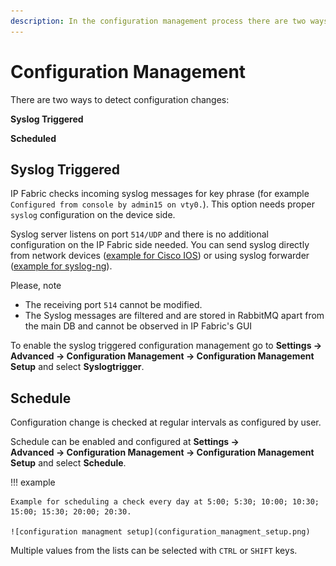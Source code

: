 ```yaml
---
description: In the configuration management process there are two ways to detect configuration changes that are described in this step.
---
```


# Configuration Management

There are two ways to detect configuration changes:

**Syslog Triggered**

**Scheduled**

## Syslog Triggered

IP Fabric checks incoming syslog messages for key phrase (for example `Configured from console by admin15 on vty0.`). This option needs proper `syslog` configuration on the device side.

Syslog server listens on port `514/UDP` and there is no additional configuration on the IP Fabric side needed. You can send syslog directly from network devices ([example for Cisco IOS](https://community.cisco.com/t5/network-architecture-documents/how-to-configure-logging-in-cisco-ios/tac-p/3132436))
or using syslog forwarder ([example for syslog-ng](https://support.symantec.com/en_US/article.TECH92854.html)).

Please, note

- The receiving port `514` cannot be modified.
- The Syslog messages are filtered and are stored in RabbitMQ apart from the main DB and cannot be observed in IP Fabric's GUI

To enable the syslog triggered configuration management go to **Settings → Advanced → Configuration  Management → Configuration Management Setup** and select **Syslogtrigger**.

## Schedule

Configuration change is checked at regular intervals as configured by user.

Schedule can be enabled and configured at **Settings → Advanced → Configuration Management → Configuration Management Setup** and select **Schedule**.

!!! example

    Example for scheduling a check every day at 5:00; 5:30; 10:00; 10:30; 15:00; 15:30; 20:00; 20:30.

    ![configuration managment setup](configuration_managment_setup.png)

Multiple values from the lists can be selected with `CTRL` or `SHIFT` keys.
